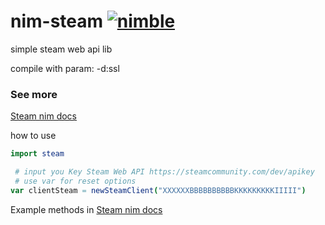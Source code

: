 # nim-steam [![nimble](https://raw.githubusercontent.com/yglukhov/nimble-tag/master/nimble.svg)](https://github.com/yglukhov/nimble-tag)

simple steam web api lib



compile with param: -d:ssl

### See more
[Steam nim docs](https://levshx.github.io/nim-doc/steam/steam.html)

how to use
```nim
import steam 

 # input you Key Steam Web API https://steamcommunity.com/dev/apikey
 # use var for reset options
var clientSteam = newSteamClient("XXXXXXBBBBBBBBBBKKKKKKKKKIIIII") 

```
Example methods in [Steam nim docs](https://levshx.github.io/nim-doc/steam/steam.html)
